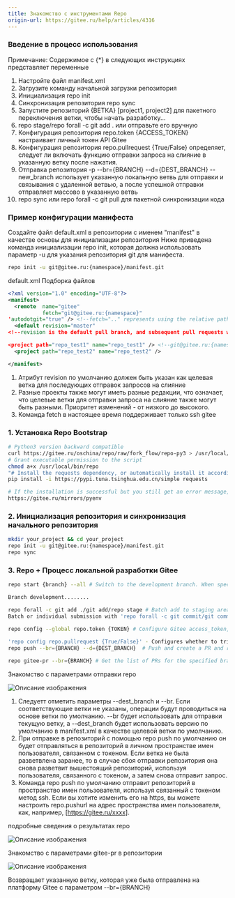 ```yaml
---
title: Знакомство с инструментами Repo
origin-url: https://gitee.ru/help/articles/4316
---
```


### **Введение в процесс использования**

Примечание: Содержимое с {*} в следующих инструкциях представляет переменные

1. Настройте файл manifest.xml
2. Загрузите команду начальной загрузки репозитория
3. Инициализация repo init
4. Синхронизация репозитория repo sync
5. Запустите репозиторий {ВЕТКА} [project1, project2] для пакетного переключения ветки, чтобы начать разработку...
6. repo stage/repo forall -c git add .  или отправьте его вручную
7. Конфигурация репозитория repo.token {ACCESS_TOKEN} настраивает личный токен API Gitee
8. Конфигурация репозитория repo.pullrequest {True/False} определяет, следует ли включать функцию отправки запроса на слияние в указанную ветку после нажатия.
9. Отправка репозитория -p --br={BRANCH} --d={DEST_BRANCH} --new_branch использует указанную локальную ветвь для отправки и связывания с удаленной ветвью, а после успешной отправки отправляет массово в указанную ветвь
10. repo sync или repo forall -c git pull для пакетной синхронизации кода

### **Пример конфигурации манифеста**

Создайте файл default.xml в репозитории с именем "manifest" в качестве основы для инициализации репозитория
Ниже приведена команда инициализации repo init, которая должна использовать параметр -u для указания репозитория git для манифеста.

```bash
repo init -u git@gitee.ru:{namespace}/manifest.git
```

default.xml Подборка файлов

```xml
<?xml version="1.0" encoding="UTF-8"?>
<manifest>
  <remote  name="gitee"
           fetch="git@gitee.ru:{namespace}"     
'autodotgit="true" /> <!--fetch=".." represents using the relative path specified by repo init -u can also use the complete path, for example: https://gitee.ru/MarineJ/manifest_example/blob/master/default.xml-->'
  <default revision="master"
<!--revision is the default pull branch, and subsequent pull requests will also target the revision as the default target branch-->

<project path="repo_test1" name="repo_test1" /> <!--git@gitee.ru:{namespace}/{name}.git name item is related to the clone URL-->
  <project path="repo_test2" name="repo_test2" /> 

</manifest>
```

1. Атрибут revision по умолчанию должен быть указан как целевая ветка для последующих отправок запросов на слияние
2. Разные проекты также могут иметь разные редакции, что означает, что целевые ветки для отправки запроса на слияние также могут быть разными. Приоритет изменений - от низкого до высокого.
3. Команда fetch в настоящее время поддерживает только ssh gitee

### **1. Установка Repo Bootstrap**

```bash
# Python3 version backward compatible
curl https://gitee.ru/oschina/repo/raw/fork_flow/repo-py3 > /usr/local/bin/repo
# Grant executable permission to the script
chmod a+x /usr/local/bin/repo
"# Install the requests dependency, or automatically install it according to the prompt when executing the command"
pip install -i https://pypi.tuna.tsinghua.edu.cn/simple requests

# If the installation is successful but you still get an error message, it is recommended to use PyEnv for Python environment management.
https://gitee.ru/mirrors/pyenv
```

### **2. Инициализация репозитория и синхронизация начального репозитория**

```bash
mkdir your_project && cd your_project
repo init -u git@gitee.ru:{namespace}/manifest.git
repo sync
```

### **3. Repo + Процесс локальной разработки Gitee**

```bash
repo start {branch} --all # Switch to the development branch. When specifying certain repositories, it will trigger the pre-fork of the repository.

Branch development........

repo forall -c git add ./git add/repo stage # Batch add to staging area or add individually
Batch or individual submission with 'repo forall -c git commit/git commit'

repo config --global repo.token {TOKEN} # Configure Gitee access_token, access_token acquisition link https://gitee.ru/profile/personal_access_tokens
  
'repo config repo.pullrequest {True/False}' - Configures whether to trigger a PR.
repo push --br={BRANCH} --d={DEST_BRANCH}  # Push and create a PR and review. After execution, the projects available for push will be displayed. Uncommented branches will be pushed in the next step.

repo gitee-pr --br={BRANCH} # Get the list of PRs for the specified branch after project push
```

Знакомство с параметрами отправки repo

![Описание изображения](./assets/191114_41c2e24f_1332572.webp)

1. Следуетт отметить параметры --dest_branch и --br. Если соответствующие ветки не указаны, операции будут проводиться на основе ветки по умолчанию. --br будет использовать для отправки текущую ветку, а --dest_branch будет использовать версию по умолчанию в manifest.xml в качестве целевой ветки по умолчанию.
2. При отправке в репозиторий с помощью repo push по умолчанию он будет отправляться в репозиторий в личном пространстве имен пользователя, связанном с токеном. Если ветка не была разветвлена заранее, то в случае сбоя отправки репозитория она снова разветвит вышестоящий репозиторий, используя пользователя, связанного с токеном, а затем снова отправит запрос.
3. Команда repo push по умолчанию отправит репозиторий в пространство имен пользователя, используя связанный с токеном метод ssh. Если вы хотите изменить его на https, вы можете настроить repo.pushurl на адрес пространства имен пользователя, как, например, [https://gitee.ru/xxxx].

подробные сведения о результатах repo 

![Описание изображения](./assets/153908_dcd3f625_1332572.webp)

Знакомство с параметрами gitee-pr в репозитории

![Описание изображения](./assets/230859_93627600_1332572.webp)

Возвращает указанную ветку, которая уже была отправлена на платформу Gitee с параметром --br={BRANCH}